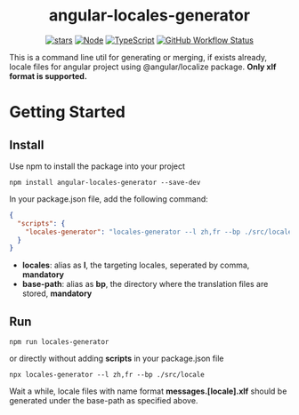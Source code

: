 <h1 align="center">
angular-locales-generator
</h1>

<div align="center">

<!--
Make New Badge Pattern badges inline
See https://github.com/all-?/all-contributors/issues/361#issuecomment-637166066
-->

[![stars](https://img.shields.io/github/stars/featbit/angular-locales-generator.svg?style=flat&logo=github&colorB=red&label=stars)](https://github.com/featbit/angular-locales-generator)
[![Node](https://img.shields.io/badge/node->=16.0-success?logo=node.js&logoColor=white)](https://www.typescriptlang.org/)
[![TypeScript](https://img.shields.io/badge/TypeScript-4.7-3178c6?logo=typescript&logoColor=white)](https://www.typescriptlang.org/)
[![GitHub Workflow Status](https://img.shields.io/github/workflow/status/featbit/angular-locales-generator/build)](https://github.com/featbit/angular-locales-generator/actions/workflows/build.yml?branch=main)
</div>

This is a command line util for generating or merging, if exists already, locale files for angular project using @angular/localize package.
**Only xlf format is supported.**
# Getting Started
## Install

Use npm to install the package into your project
  ```
  npm install angular-locales-generator --save-dev
  ```

In your package.json file,  add the following command:

```json
{
  "scripts": {
    "locales-generator": "locales-generator --l zh,fr --bp ./src/locale"
  }
}
```
- **locales**: alias as **l**, the targeting locales, seperated by comma, **mandatory**
- **base-path**: alias as **bp**, the directory where the translation files are stored,  **mandatory**

## Run

```
npm run locales-generator
```

or directly without adding **scripts** in your package.json file 

```
npx locales-generator --l zh,fr --bp ./src/locale
```

Wait a while, locale files with name format **messages.[locale].xlf** should be generated under the base-path as specified above.
